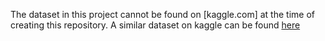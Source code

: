 The dataset in this project cannot be  found on [kaggle.com] at the time of creating this repository. A similar dataset on  kaggle  can be found [here](https://www.kaggle.com/datasets/greg115/album-covers-images)
